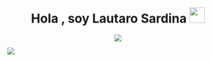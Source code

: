 <!--## Hola, soy Lautaro Sardina 👋-->
<h1 align="center"><b>Hola , soy Lautaro Sardina </b><img src="https://media.giphy.com/media/hvRJCLFzcasrR4ia7z/giphy.gif" width="35"></h1>
<!--  -->
<p align="center">
  <a href="https://github.com/DenverCoder1/readme-typing-svg"><img src="https://readme-typing-svg.herokuapp.com?font=Time+New+Roman&color=cyan&size=25&center=true&vCenter=true&width=600&height=100&lines=aspiring+Back-End+developer..&hearts;++;Estudiante+de+Ingeniería+en+informática..<3"></a>
</p>
<p align="">
  <a href="https://skillicons.dev"><img src="https://skillicons.dev/icons?i=cs,dotnet,sqlite,visualstudio,git"
</p>
<!--
**lautarosard/lautarosard** is a ✨ _special_ ✨ repository because its `README.md` (this file) appears on your GitHub profile.

Here are some ideas to get you started:

- 🔭 I’m currently working on ...
- 🌱 I’m currently learning ...
- 👯 I’m looking to collaborate on ...
- 🤔 I’m looking for help with ...
- 💬 Ask me about ...
- 📫 How to reach me: ...
- 😄 Pronouns: ...
- ⚡ Fun fact: ...
-->
